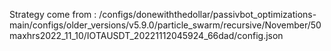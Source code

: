 Strategy come from : /configs/donewiththedollar/passivbot_optimizations-main/configs/older_versions/v5.9.0/particle_swarm/recursive/November/50maxhrs2022_11_10/IOTAUSDT_20221112045924_66dad/config.json